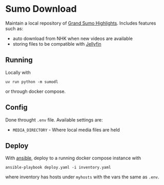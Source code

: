 # Sumo Download

Maintain a local repository of [Grand Sumo Highlights](https://www3.nhk.or.jp/nhkworld/en/tv/sumo/).
Includes features such as:
* auto download from NHK when new videos are available
* storing files to be compatible with [Jellyfin](https://jellyfin.org/)

## Running
Locally with 
```
uv run python -m sumodl
```
or through docker compose.

## Config
Done throught `.env` file. 
Available settings are:
* `MEDIA_DIRECTORY` - Where local media files are held

## Deploy
With [ansible](https://docs.ansible.com/), deploy to a running docker compose instance with

```
ansible-playbook deploy.yaml -i inventory.yaml
```
where inventory has hosts under `myhosts` with the vars the same as `.env`.
